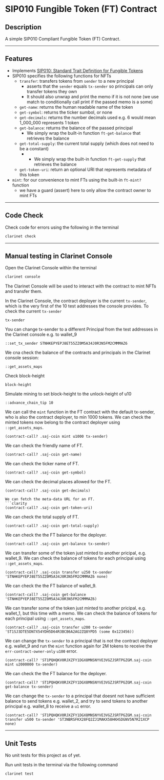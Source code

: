 # SIP010 Fungible Token (FT) Contract

## Description

A simple SIP010 Compliant Fungible Token (FT) Contract.

___
## Features
- Implements [SIP010: Standard Trait Definition for Fungible Tokens](https://github.com/stacksgov/sips/blob/main/sips/sip-010/sip-010-fungible-token-standard.md)
- SIP010 specifies the following functions for NFTs
  - `transfer`: transfers tokens from `sender` to a new principal
    - asserts that the `sender` equals `tx-sender` so principals can only transfer tokens they own
    - It should also unwrap and print the memo if it is not none (we use match to conditionally call print if the passed memo is a some)
  - `get-name`: returns the human readable name of the token
  - `get-symbol`: returns the ticker sumbol, or none
  - `get-decimals`: returns the number decimals used e.g. 6 would mean 1_000_000 represents 1 token
  - `get-balance`: returns the balance of the passed principal
    - We simply wrap the built-in function `ft-get-balance` that retrieves the balance
  - `get-total-supply`: the current total supply (which does not need to be a constant)
    - - We simply wrap the built-in function `ft-get-supply` that retrieves the balance
  - `get-token-uri`: return an optional URI that represents metadata of this token
- `mint`: for our convenience to mint FTs using the built-in `ft-mint?` function
  - we have a guard (assert) here to only allow the contract owner to mint FTs
___
## Code Check

Check code for errors using the following in the terminal

```bash
clarinet check
```
___
## Manual testing in Clarinet Console

Open the Clarinet Console within the terminal

```bash
clarinet console
```

The Clarinet Console will be used to interact with the contract to mint NFTs and transfer them.


In the Clarinet Console, the contract deployer is the current `tx-sender`, which is the very first of the 10 test addresses the console provides. To check the current `tx-sender`
```clarity
tx-sender
```

You can change tx-sender to a different Principal from the test addresses in the Clarinet console e.g. to wallet_9
```clarity
::set_tx_sender STNHKEPYEPJ8ET55ZZ0M5A34J0R3N5FM2CMMMAZ6
```

We cna check the balance of the contracts and principals in the Clarinet console session:
```clarity
::get_assets_maps
```

Check block-height
```clarity
block-height
```

Simulate mining to set block-height to the unlock-height of u10
```clarity
::advance_chain_tip 10
```

We can call the `mint` function in the FT contract with the default tx-sender, who is also the contract deployer, to min 1000 tokens. We can check the minted tokens now belong to the contract deployer using `::get_assets_maps`.
```clarity
(contract-call? .saj-coin mint u1000 tx-sender)
```

We can check the friendly name of FT.
```clarity
(contract-call? .saj-coin get-name)
```

We can check the ticker name of FT.
```clarity
(contract-call? .saj-coin get-symbol)
```

We can check the decimal places allowed for the FT.
```clarity
(contract-call? .saj-coin get-decimals)
```

```
We can fetch the meta-data URL for an FT.
```clarity
(contract-call? .saj-coin get-token-uri)
```

We can check the total supply of FT.
```clarity
(contract-call? .saj-coin get-total-supply)
```

We can check the the FT balance for the deployer.
```clarity
(contract-call? .saj-coin get-balance tx-sender)
```

We can transfer some of the token just minted to another pricipal, e.g. wallet_9.  We can check the balance of tokens for each principal using `::get_assets_maps`.
```clarity
(contract-call? .saj-coin transfer u250 tx-sender 'STNHKEPYEPJ8ET55ZZ0M5A34J0R3N5FM2CMMMAZ6 none)
```

We can check the the FT balance of wallet_9.
```clarity
(contract-call? .saj-coin get-balance 'STNHKEPYEPJ8ET55ZZ0M5A34J0R3N5FM2CMMMAZ6)
```

We can transfer some of the token just minted to another pricipal, e.g. wallet_1, but this time with a memo.  We can check the balance of tokens for each principal using `::get_assets_maps`.
```clarity
(contract-call? .saj-coin transfer u200 tx-sender 'ST1SJ3DTE5DN7X54YDH5D64R3BCB6A2AG2ZQ8YPD5 (some 0x123456))
```


We can change the `tx-sender` to a principal that is not the contract deployer e.g. wallet_9 and run the `mint` function again for 2M tokens to receive the `err-contract-owner-only` `u100` error.
```clarity
(contract-call? 'ST1PQHQKV0RJXZFY1DGX8MNSNYVE3VGZJSRTPGZGM.saj-coin mint u2000000 tx-sender)
```

We can check the the FT balance for the deployer.
```clarity
(contract-call? 'ST1PQHQKV0RJXZFY1DGX8MNSNYVE3VGZJSRTPGZGM.saj-coin get-balance tx-sender)
```

We can change the `tx-sender` to a principal that doesnt not have sufficient balance to send tokens e.g. wallet_2, and try to send tokens to another principal e.g. wallet_8 to receive a `u1` error.
```clarity
(contract-call? 'ST1PQHQKV0RJXZFY1DGX8MNSNYVE3VGZJSRTPGZGM.saj-coin transfer u500 tx-sender 'ST3NBRSFKX28FQ2ZJ1MAKX58HKHSDGNV5N7R21XCP none)
```
___
## Unit Tests

No unit tests for this project as of yet.

Run unit tests in the terminal via the following command

```bash
clarinet test
```
